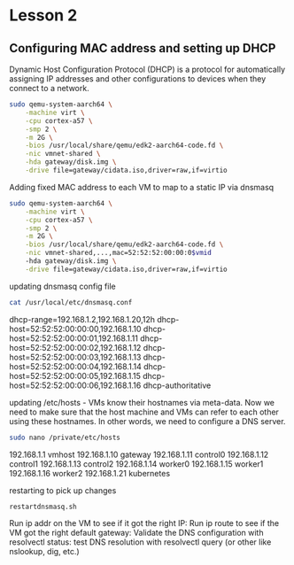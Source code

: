 # Lesson 2
## Configuring MAC address and setting up DHCP

Dynamic Host Configuration Protocol (DHCP) is a protocol for automatically assigning IP addresses and other configurations to devices when they connect to a network.


```bash
sudo qemu-system-aarch64 \
    -machine virt \
    -cpu cortex-a57 \
    -smp 2 \
    -m 2G \
    -bios /usr/local/share/qemu/edk2-aarch64-code.fd \
    -nic vmnet-shared \
    -hda gateway/disk.img \
    -drive file=gateway/cidata.iso,driver=raw,if=virtio
```

Adding fixed MAC address to each VM to map to a static IP via dnsmasq
```bash
sudo qemu-system-aarch64 \
    -machine virt \
    -cpu cortex-a57 \
    -smp 2 \
    -m 2G \
    -bios /usr/local/share/qemu/edk2-aarch64-code.fd \
    -nic vmnet-shared,...,mac=52:52:52:00:00:0$vmid
    -hda gateway/disk.img \
    -drive file=gateway/cidata.iso,driver=raw,if=virtio
```

updating dnsmasq config file
```bash
cat /usr/local/etc/dnsmasq.conf
```
dhcp-range=192.168.1.2,192.168.1.20,12h
dhcp-host=52:52:52:00:00:00,192.168.1.10
dhcp-host=52:52:52:00:00:01,192.168.1.11
dhcp-host=52:52:52:00:00:02,192.168.1.12
dhcp-host=52:52:52:00:00:03,192.168.1.13
dhcp-host=52:52:52:00:00:04,192.168.1.14
dhcp-host=52:52:52:00:00:05,192.168.1.15
dhcp-host=52:52:52:00:00:06,192.168.1.16
dhcp-authoritative

updating /etc/hosts - VMs know their hostnames via meta-data. Now we need to make sure that the host machine and VMs can refer to each other using these hostnames. In other words, we need to configure a DNS server.

```bash
sudo nano /private/etc/hosts
```
192.168.1.1   vmhost
192.168.1.10  gateway
192.168.1.11  control0
192.168.1.12  control1
192.168.1.13  control2
192.168.1.14  worker0
192.168.1.15  worker1
192.168.1.16  worker2
192.168.1.21  kubernetes

restarting to pick up changes
```bash
restartdnsmasq.sh
```

Run ip addr on the VM to see if it got the right IP:
Run ip route to see if the VM got the right default gateway:
Validate the DNS configuration with resolvectl status:
 test DNS resolution with resolvectl query (or other like nslookup, dig, etc.)

